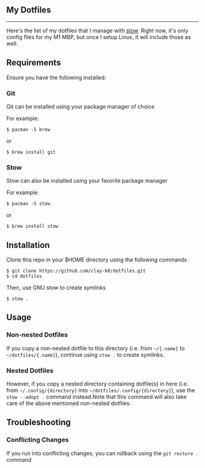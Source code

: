 ## My Dotfiles
- - -

Here's the list of my dotfiles that I manage with [stow](https://www.gnu.org/software/stow/).
Right now, it's only config files for my M1 MBP, but once 
I setup Linux, it will include those as well.

## Requirements

Ensure you have the following installed:

### Git

Git can be installed using your package manager of choice

For example:

```
$ pacman -S brew
```

or 

```
$ brew install git
```

### Stow

Stow can also be installed using your favorite package manager

For example:

```
$ pacman -S stow
```

or 

```
$ brew install stow
```

## Installation

Clone this repo in your $HOME directory using the following commands

```
$ git clone https://github.com/clay-k0/dotfiles.git 
$ cd dotfiles
```

Then, use GNU stow to create symlinks

```
$ stow .
```

## Usage

### Non-nested Dotfiles

If you copy a non-nested dotfile to this directory (i.e. from `~/{.name}` to `~/dotfiles/{.name}`), 
continue using `stow .` to create symlinks.


### Nested Dotfiles

However, if you copy a nested directory containing dotfile(s) in here (i.e. from `~/.config/{directory}` into `~/dotfiles/.config/{directory}`), use the `stow --adopt .` command instead.Note that this command will also take care of the above mentioned non-nested dotfiles.

## Troubleshooting

### Conflicting Changes

If you run into conflicting changes, you can rollback using the `git restore .` command

